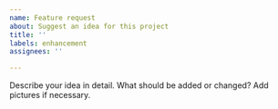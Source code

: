 ```yaml
---
name: Feature request
about: Suggest an idea for this project
title: ''
labels: enhancement
assignees: ''

---
```


<!---
before creating a feature request:
Check if someone has already suggested the same idea: https://github.com/ItsPi3141/discord-fake-avatar-decorations/issues?q=is%3Aissue+label%3Aenhancement
If you find the same idea, don’t open a new issue. Instead, leave a comment on that issue and include your thoughts.
-->

Describe your idea in detail. What should be added or changed? Add pictures if necessary.
